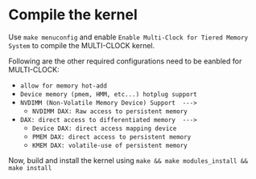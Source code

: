 # Compile the kernel

Use `make menuconfig` and enable `Enable Multi-Clock for Tiered Memory System` to compile the MULTI-CLOCK kernel.

Following are the other required configurations need to be eanbled for MULTI-CLOCK:

- `allow for memory hot-add`
- `Device memory (pmem, HMM, etc...) hotplug support`
- `NVDIMM (Non-Volatile Memory Device) Support  --->`
  - `NVDIMM DAX: Raw access to persistent memory`
- `DAX: direct access to differentiated memory  --->`
  - `Device DAX: direct access mapping device`
  - `PMEM DAX: direct access to persistent memory`
  - `KMEM DAX: volatile-use of persistent memory`

Now, build and install the kernel using `make && make modules_install && make install`
